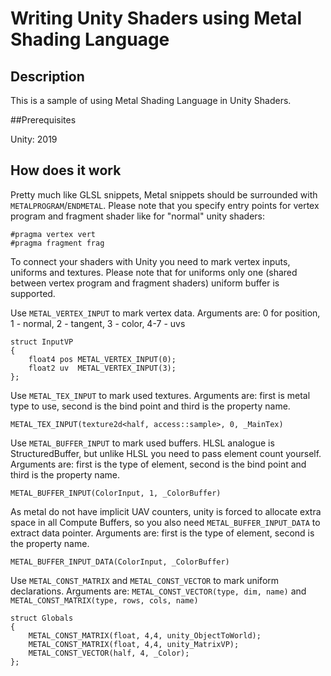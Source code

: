 # Writing Unity Shaders using Metal Shading Language


## Description

This is a sample of using Metal Shading Language in Unity Shaders.


##Prerequisites

Unity: 2019


## How does it work

Pretty much like GLSL snippets, Metal snippets should be surrounded with `METALPROGRAM`/`ENDMETAL`.
Please note that you specify entry points for vertex program and fragment shader like for "normal" unity shaders:

	#pragma vertex vert
	#pragma fragment frag

To connect your shaders with Unity you need to mark vertex inputs, uniforms and textures. Please note that for uniforms only one (shared between vertex program and fragment shaders) uniform buffer is supported.

Use `METAL_VERTEX_INPUT` to mark vertex data. Arguments are: 0 for position, 1 - normal, 2 - tangent, 3 - color, 4-7 - uvs

	struct InputVP
	{
		float4 pos METAL_VERTEX_INPUT(0);
		float2 uv  METAL_VERTEX_INPUT(3);
	};

Use `METAL_TEX_INPUT` to mark used textures. Arguments are: first is metal type to use, second is the bind point and third is the property name.

	METAL_TEX_INPUT(texture2d<half, access::sample>, 0, _MainTex)

Use `METAL_BUFFER_INPUT` to mark used buffers. HLSL analogue is StructuredBuffer<T>, but unlike HLSL you need to pass element count yourself. Arguments are: first is the type of element, second is the bind point and third is the property name.

	METAL_BUFFER_INPUT(ColorInput, 1, _ColorBuffer)

As metal do not have implicit UAV counters, unity is forced to allocate extra space in all Compute Buffers, so you also need `METAL_BUFFER_INPUT_DATA` to extract data pointer. Arguments are: first is the type of element, second is the property name.

	METAL_BUFFER_INPUT_DATA(ColorInput, _ColorBuffer)


Use `METAL_CONST_MATRIX` and `METAL_CONST_VECTOR` to mark uniform declarations. Arguments are: `METAL_CONST_VECTOR(type, dim, name)` and `METAL_CONST_MATRIX(type, rows, cols, name)`

	struct Globals
	{
		METAL_CONST_MATRIX(float, 4,4, unity_ObjectToWorld);
		METAL_CONST_MATRIX(float, 4,4, unity_MatrixVP);
		METAL_CONST_VECTOR(half, 4, _Color);
	};

